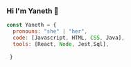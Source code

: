 ### Hi I'm Yaneth 👋




```javascript
const Yaneth = {
  pronouns: "she" | "her",
  code: [Javascript, HTML, CSS, Java],
  tools: [React, Node, Jest,Sql],
 
 }



